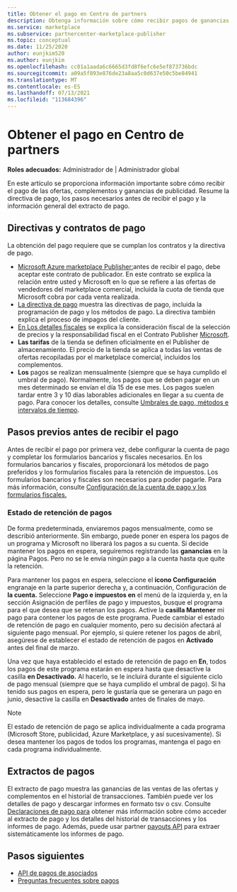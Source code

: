 ```yaml
---
title: Obtener el pago en Centro de partners
description: Obtenga información sobre cómo recibir pagos de ganancias como asociado de Microsoft, por ejemplo, a través de ofertas de marketplace comercial, programas de incentivos y el Proveedor de soluciones en la nube cliente. Incluye la directiva de pago, el estado de retención de pago y los extractos de pago.
ms.service: marketplace
ms.subservice: partnercenter-marketplace-publisher
ms.topic: conceptual
ms.date: 11/25/2020
author: eunjkim520
ms.author: eunjkim
ms.openlocfilehash: cc01a1aada6c6665d3fd8f6efc6e5ef873736bdc
ms.sourcegitcommit: a09a5f893e876de23a8aa5c0d637e50c5be84941
ms.translationtype: MT
ms.contentlocale: es-ES
ms.lasthandoff: 07/13/2021
ms.locfileid: "113684396"
---
```

# <a name="getting-paid-in-partner-center"></a>Obtener el pago en Centro de partners

**Roles adecuados:** Administrador de | Administrador global

En este artículo se proporciona información importante sobre cómo recibir el pago de las ofertas, complementos y ganancias de publicidad. Resume la directiva de pago, los pasos necesarios antes de recibir el pago y la información general del extracto de pago.

## <a name="payout-policies-and-agreements"></a>Directivas y contratos de pago

La obtención del pago requiere que se cumplan los contratos y la directiva de pago.

- [Microsoft Azure marketplace Publisher:](/legal/marketplace/msft-publisher-agreement)antes de recibir el pago, debe aceptar este contrato de publicador. En este contrato se explica la relación entre usted y Microsoft en lo que se refiere a las ofertas de vendedores del marketplace comercial, incluida la cuota de tienda que Microsoft cobra por cada venta realizada.
- [La directiva de pago](payout-policy-details.md) muestra las directivas de pago, incluida la programación de pago y los métodos de pago. La directiva también explica el proceso de impagos del cliente.
- [En Los detalles fiscales](tax-details-marketplace.md) se explica la consideración fiscal de la selección de precios y la responsabilidad fiscal en el Contrato Publisher [Microsoft](/legal/marketplace/msft-publisher-agreement).
- **Las tarifas** de la tienda se definen oficialmente en el Publisher de almacenamiento. El precio de la tienda se aplica a todas las ventas de ofertas recopiladas por el marketplace comercial, incluidos los complementos.
- **Los** pagos se realizan mensualmente (siempre que se haya cumplido el umbral de pago). Normalmente, los pagos que se deben pagar en un mes determinado se envían el día 15 de ese mes. Los pagos suelen tardar entre 3 y 10 días laborables adicionales en llegar a su cuenta de pago. Para conocer los detalles, consulte [Umbrales de pago, métodos e intervalos de tiempo](payment-thresholds-methods-timeframes.md).

## <a name="prerequisite-steps-before-getting-paid"></a>Pasos previos antes de recibir el pago

Antes de recibir el pago por primera vez, debe configurar la cuenta de pago y completar los formularios bancarios y fiscales necesarios. En los formularios bancarios y fiscales, proporcionará los métodos de pago preferidos y los formularios fiscales para la retención de impuestos. Los formularios bancarios y fiscales son necesarios para poder pagarle. Para más información, consulte [Configuración de la cuenta de pago y los formularios fiscales.](set-up-your-payout-account.md)

### <a name="payout-hold-status"></a>Estado de retención de pagos

De forma predeterminada, enviaremos pagos mensualmente, como se describió anteriormente. Sin embargo, puede poner en espera los pagos de un programa y Microsoft no liberará los pagos a su cuenta. Si decide mantener los pagos en espera, seguiremos registrando las **ganancias** en la página Pagos. Pero no se le envía ningún pago a la cuenta hasta que quite la retención.

Para mantener los pagos en espera, seleccione el **icono Configuración** engranaje en la parte superior derecha y, a continuación, Configuración de **la cuenta.** Seleccione **Pago e impuestos en** el  menú de la izquierda y, en la sección Asignación de perfiles de pago y impuestos, busque el programa para el que desea que se retenan los pagos. Active la **casilla Mantener** mi pago para contener los pagos de este programa. Puede cambiar el estado de retención de pago en cualquier momento, pero su decisión afectará al siguiente pago mensual. Por ejemplo, si quiere retener los pagos de abril, asegúrese de establecer el estado de retención de pagos en **Activado** antes del final de marzo.

Una vez que haya establecido el estado de retención de pago en **En**, todos los pagos de este programa estarán en espera hasta que desactive la casilla **en Desactivado.** Al hacerlo, se le incluirá durante el siguiente ciclo de pago mensual (siempre que se haya cumplido el umbral de pago). Si ha tenido sus pagos en espera, pero le gustaría que se generara un pago en junio, desactive la casilla en **Desactivado** antes de finales de mayo.

>[!Note]
> El estado de retención de pago se aplica individualmente a cada programa (Microsoft Store, publicidad, Azure Marketplace, y así sucesivamente). Si desea mantener los pagos de todos los programas, mantenga el pago en cada programa individualmente.

## <a name="payout-statements"></a>Extractos de pagos

El extracto de pago muestra las ganancias de las ventas de las ofertas y complementos en el historial de transacciones. También puede ver los detalles de pago y descargar informes en formato tsv o csv. Consulte [Declaraciones de pago para](payout-statement.md) obtener más información sobre cómo acceder al extracto de pago y los detalles del historial de transacciones y los informes de pago. Además, puede usar partner [payouts API](https://apidocs.microsoft.com/services/partnerpayouts) para extraer sistemáticamente los informes de pago.

## <a name="next-steps"></a>Pasos siguientes

- [API de pagos de asociados](https://apidocs.microsoft.com/services/partnerpayouts)
- [Preguntas frecuentes sobre pagos](payout-faq.yml)
